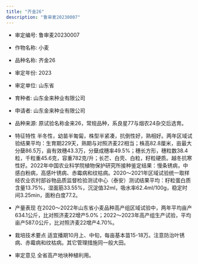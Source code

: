 ```yaml
---
title: "齐金26"
description: "鲁审麦20230007"
---
```

* 审定编号:  鲁审麦20230007

*  作物名称:  小麦

*  品种名称:  齐金26

*  审定年份:  2023

*  审定单位:  山东省

* 育种者:  山东金来种业有限公司

*  申请者:  山东金来种业有限公司

*  品种来源:  原试验名称金来26，常规品种，系良星77与烟农24杂交后选育。

*  特征特性
半冬性，幼苗半匍匐，株型半紧凑，抗倒性好，熟相好。两年区域试验结果平均：生育期229天，熟期与对照济麦22相当；株高82.8厘米，亩最大分蘖86.5万，亩有效穗43.3万，分蘖成穗率49.5%；穗长方形，穗粒数38.4粒，千粒重45.6克，容重782克/升；长芒、白壳、白粒，籽粒硬质。越冬抗寒性好。2022年中国农业科学院植物保护研究所接种鉴定结果：慢条锈病，中感白粉病，高感叶锈病、赤霉病和纹枯病。2020～2021年区域试验统一取样经农业农村部谷物品质监督检验测试中心（泰安）测试结果平均：籽粒蛋白质含量13.75%，湿面筋33.55%，沉淀值32ml，吸水率62.4ml/100g，稳定时间3.25min，面粉白度77.2。

*  产量表现
在2020～2022年山东省小麦品种高产组区域试验中，两年平均亩产634.1公斤，比对照济麦22增产5.0%；2022～2023年高产组生产试验，平均亩产587.0公斤，比对照济麦22增产4.70%。

*  栽培技术要点
适宜播期10月上、中旬，每亩基本苗15-18万。注意防治叶锈病、赤霉病和纹枯病。其它管理措施同一般大田。

*  审定意见
全省高产地块种植利用。
